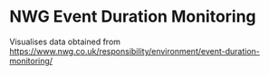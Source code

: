 # NWG Event Duration Monitoring

Visualises data obtained from https://www.nwg.co.uk/responsibility/environment/event-duration-monitoring/
